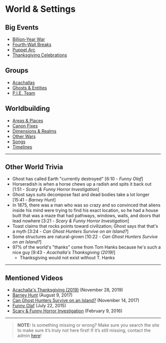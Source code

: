 # World & Settings


## Big Events
- [Billion-Year War](../4.World/Billion_Year_War.md)
- [Fourth-Wall Breaks](../4.World/Fourth-Wall_Breaks.md)
- [Puppet Arc](../4.World/Puppet_Arc.md)
- [Thanksgiving Celebrations](../4.World/Thanksgiving_Celebrations.md)

## Groups
- [Acachallas](../4.World/Acachallas.md)
- [Ghosts & Entities](../4.World/Ghosts-Entities.md)
- [P.I.E. Team](../4.World/PIE_Team.md)

## Worldbuilding
- [Areas & Places](../4.World/Areas-Places.md)
- [Canon Fixes](../4.World/Canon_Fixes.md)
- [Dimensions & Realms](../4.World/Dimensions-Relams.md)
- [Other Wars](../4.World/Other_Wars.md)
- [Songs](../4.World/Songs.md)
- [Timelines](../4.World/Timelines.md)

----

## Other World Trivia
- Ghost has called Earth "currently destroyed" \[6:10 - *Funny Olaf*]
- Horseradish is when a horse chews up a radish and spits it back out \[1:51 - *Scary & Funny Horror Investigation*]
- Ghost says suits decompose fast and dead bodies take a lot longer \[15:41 - *Barney Hunt*]
- In 1875, there was a man who was so crazy and so convinced that aliens inside his mind were trying to find his exact location, so he had a house built that was a maze that had pathways, windows, walls, and doors that lead nowhere \[3:21 - *Scary & Funny Horror Investigation*]
- Toast claims that rocks points toward civilization; Ghost says that that's a myth \[3:24 - *Can Ghost Hunters Survive on an Island?*]
- Some structures are natural-grown \[10:22 - *Can Ghost Hunters Survive on an Island?*]
- 97% of the world's "thanks" come from Tom Hanks because he's such a nice guy \[9:43 - *Acachalla's Thanksgiving (2019)*]
  - Thanksgiving would not exist without T. Hanks

----
## Mentioned Videos
- [Acachalla's Thanksgiving (2019)](https://youtu.be/dC5GT2mZNEk) \(November 28, 2019)
- [Barney Hunt](https://youtu.be/Zp4_x_GDMjE) \(August 9, 2017)
- [Can Ghost Hunters Survive on an Island?](https://youtu.be/xW4E8DGLAbM) \(November 14, 2017)
- [Funny Olaf](https://youtu.be/_onnlghtxTQ) \(July 22, 2015)
- [Scary & Funny Horror Investigation](https://youtu.be/DPolPvjBouo) \(February 9, 2016)

----

> **NOTE:** Is something missing or wrong? Make sure you search the site to make sure it’s truly not here first! If it’s still missing, contact the admin [here](../chapter_2.md)!